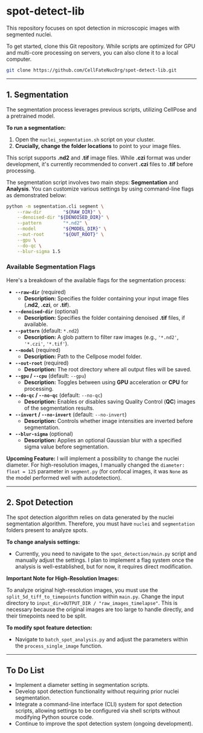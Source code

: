 
# spot-detect-lib

This repository focuses on spot detection in microscopic images with segmented nuclei.

To get started, clone this Git repository. While scripts are optimized for GPU and multi-core processing on servers, you can also clone it to a local computer.

```bash
git clone https://github.com/CellFateNucOrg/spot-detect-lib.git
```
---

## 1. Segmentation

The segmentation process leverages previous scripts, utilizing CellPose and a pretrained model.

**To run a segmentation:**

1.  Open the `nuclei_segmentation.sh` script on your cluster.
2.  **Crucially, change the folder locations** to point to your image files.

This script supports **.nd2** and **.tif** image files. While **.czi** format was under development, it's currently recommended to convert **.czi** files to **.tif** before processing.

The segmentation script involves two main steps: **Segmentation** and **Analysis**. You can customize various settings by using command-line flags as demonstrated below:

```bash
python -m segmentation.cli segment \
    --raw-dir        "${RAW_DIR}" \
    --denoised-dir "${DENOISED_DIR}" \
    --pattern        "*.nd2" \
    --model          "${MODEL_DIR}" \
    --out-root       "${OUT_ROOT}" \
    --gpu \
    --do-qc \
    --blur-sigma 1.5
```

### Available Segmentation Flags

Here's a breakdown of the available flags for the segmentation process:

* **`--raw-dir`** (required)
    * **Description:** Specifies the folder containing your input image files (**.nd2**, **.czi**, or **.tif**).
* **`--denoised-dir`** (optional)
    * **Description:** Specifies the folder containing denoised **.tif** files, if available.
* **`--pattern`** (default: `*.nd2`)
    * **Description:** A glob pattern to filter raw images (e.g., `'*.nd2'`, `'*.czi'`, `'*.tif'`).
* **`--model`** (required)
    * **Description:** Path to the Cellpose model folder.
* **`--out-root`** (required)
    * **Description:** The root directory where all output files will be saved.
* **`--gpu` / `--cpu`** (default: `--gpu`)
    * **Description:** Toggles between using **GPU** acceleration or **CPU** for processing.
* **`--do-qc` / `--no-qc`** (default: `--no-qc`)
    * **Description:** Enables or disables saving Quality Control (**QC**) images of the segmentation results.
* **`--invert` / `--no-invert`** (default: `--no-invert`)
    * **Description:** Controls whether image intensities are inverted before segmentation.
* **`--blur-sigma`** (optional)
    * **Description:** Applies an optional Gaussian blur with a specified sigma value before segmentation.

**Upcoming Feature:** I will implement a possibility to change the nuclei diameter. For high-resolution images, I manually changed the `diameter: float = 125` parameter in `segment.py` (for confocal images, it was `None` as the model performed well with autodetection).

---

## 2. Spot Detection

The spot detection algorithm relies on data generated by the nuclei segmentation algorithm. Therefore, you must have `nuclei` and `segmentation` folders present to analyze spots.

**To change analysis settings:**

* Currently, you need to navigate to the `spot_detection/main.py` script and manually adjust the settings. I plan to implement a flag system once the analysis is well-established, but for now, it requires direct modification.

**Important Note for High-Resolution Images:**

To analyze original high-resolution images, you must use the `split_5d_tiff_to_timepoints` function within `main.py`. Change the input directory to `input_dir=OUTPUT_DIR / "raw_images_timelapse"`. This is necessary because the original images are too large to handle directly, and their timepoints need to be split.

**To modify spot feature detection:**

* Navigate to `batch_spot_analysis.py` and adjust the parameters within the `process_single_image` function.

---

## To Do List

* Implement a diameter setting in segmentation scripts.
* Develop spot detection functionality without requiring prior nuclei segmentation.
* Integrate a command-line interface (CLI) system for spot detection scripts, allowing settings to be configured via shell scripts without modifying Python source code.
* Continue to improve the spot detection system (ongoing development).
